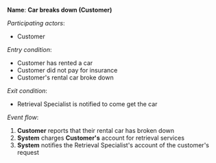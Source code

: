 __Name__: __Car breaks down (Customer)__

_Participating actors_:
* Customer

_Entry condition_:
* Customer has rented a car
* Customer did not pay for insurance
* Customer's rental car broke down

_Exit condition_:
* Retrieval Specialist is notified to come get the car

_Event flow_:
1. __Customer__ reports that their rental car has broken down
2. __System__ charges __Customer's__ account for retrieval services
3. __System__ notifies the Retrieval Specialist's account of the customer's request
